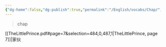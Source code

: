 ```yaml
---
{"dg-home":false,"dg-publish":true,"permalink":"/English/vocabs/Chap/","dgPassFrontmatter":true}
---
```



> chap

[[TheLittlePrince.pdf#page=7&selection=484,0,487,1|TheLittlePrince, page 7]]|家伙